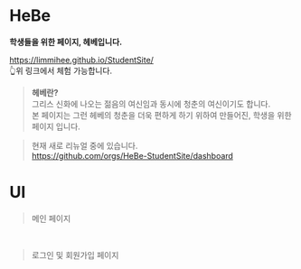 # HeBe
**학생들을 위한 페이지, 헤베입니다.**

https://limmihee.github.io/StudentSite/<br>
👆위 링크에서 체험 가능합니다.



> **헤베란?** <br>
그리스 신화에 나오는 젊음의 여신임과 동시에 청춘의 여신이기도 합니다.<br>
본 페이지는 그런 헤베의 청춘을 더욱 편하게 하기 위하여 만들어진, 학생을 위한 페이지 입니다.

> 현재 새로 리뉴얼 중에 있습니다. <br>https://github.com/orgs/HeBe-StudentSite/dashboard

# UI
> 메인 페이지<br>

<br>

> 로그인 및 회원가입 페이지<br>


